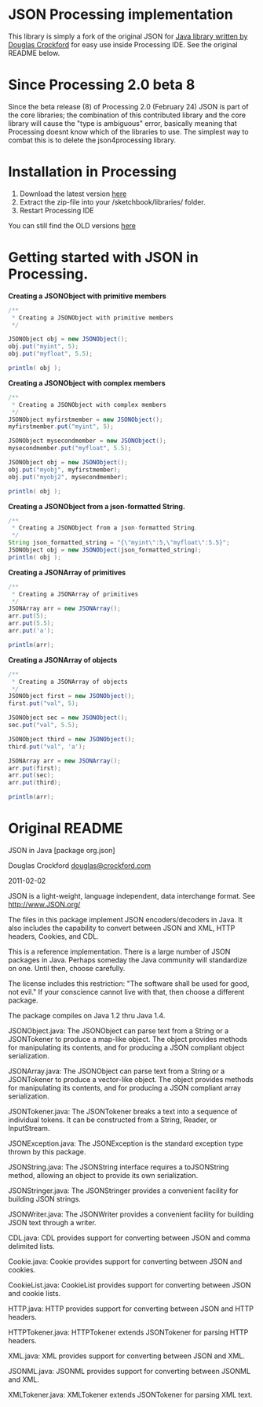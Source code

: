 # JSON Processing implementation

This library is simply a fork of the original JSON for [Java library written by Douglas Crockford](https://github.com/douglascrockford/JSON-java) for easy use inside Processing IDE. See the original README below.

# Since Processing 2.0 beta 8

Since the beta release (8) of Processing 2.0 (February 24) JSON is part of the core libraries; the combination of this contributed library and the core library will cause the "type is ambiguous" error, basically meaning that Processing doesnt know which of the libraries to use. The simplest way to combat this is to delete the json4processing library.

# Installation in Processing

1. Download the latest version [here](http://santiclaws.se/json4processing/json4processing-0.1.6.zip)
2. Extract the zip-file into your /sketchbook/libraries/ folder.
3. Restart Processing IDE

You can still find the OLD versions [here](https://github.com/agoransson/JSON-processing/downloads)

# Getting started with JSON in Processing.

**Creating a JSONObject with primitive members**

``` java
/**
 * Creating a JSONObject with primitive members
 */

JSONObject obj = new JSONObject();
obj.put("myint", 5);
obj.put("myfloat", 5.5);

println( obj );
```

**Creating a JSONObject with complex members**

``` java
/**
 * Creating a JSONObject with complex members
 */
JSONObject myfirstmember = new JSONObject();
myfirstmember.put("myint", 5);

JSONObject mysecondmember = new JSONObject();
mysecondmember.put("myfloat", 5.5);

JSONObject obj = new JSONObject();
obj.put("myobj", myfirstmember);
obj.put("myobj2", mysecondmember);

println( obj );
```

**Creating a JSONObject from a json-formatted String.**

``` java
/**
 * Creating a JSONObject from a json-formatted String.
 */
String json_formatted_string = "{\"myint\":5,\"myfloat\":5.5}";
JSONObject obj = new JSONObject(json_formatted_string);
println( obj );
```

**Creating a JSONArray of primitives**

``` java
/**
 * Creating a JSONArray of primitives
 */
JSONArray arr = new JSONArray();
arr.put(5);
arr.put(5.5);
arr.put('a');

println(arr);
```

**Creating a JSONArray of objects**

``` java
/**
 * Creating a JSONArray of objects
 */
JSONObject first = new JSONObject();
first.put("val", 5);

JSONObject sec = new JSONObject();
sec.put("val", 5.5);

JSONObject third = new JSONObject();
third.put("val", 'a');

JSONArray arr = new JSONArray();
arr.put(first);
arr.put(sec);
arr.put(third);

println(arr);
```

# Original README

JSON in Java [package org.json]

Douglas Crockford
douglas@crockford.com

2011-02-02


JSON is a light-weight, language independent, data interchange format.
See http://www.JSON.org/

The files in this package implement JSON encoders/decoders in Java. 
It also includes the capability to convert between JSON and XML, HTTP 
headers, Cookies, and CDL. 

This is a reference implementation. There is a large number of JSON packages
in Java. Perhaps someday the Java community will standardize on one. Until 
then, choose carefully.

The license includes this restriction: "The software shall be used for good, 
not evil." If your conscience cannot live with that, then choose a different
package.

The package compiles on Java 1.2 thru Java 1.4.


JSONObject.java: The JSONObject can parse text from a String or a JSONTokener
to produce a map-like object. The object provides methods for manipulating its
contents, and for producing a JSON compliant object serialization.

JSONArray.java: The JSONObject can parse text from a String or a JSONTokener
to produce a vector-like object. The object provides methods for manipulating 
its contents, and for producing a JSON compliant array serialization.

JSONTokener.java: The JSONTokener breaks a text into a sequence of individual
tokens. It can be constructed from a String, Reader, or InputStream.

JSONException.java: The JSONException is the standard exception type thrown
by this package.


JSONString.java: The JSONString interface requires a toJSONString method, 
allowing an object to provide its own serialization.

JSONStringer.java: The JSONStringer provides a convenient facility for 
building JSON strings.

JSONWriter.java: The JSONWriter provides a convenient facility for building 
JSON text through a writer.
 

CDL.java: CDL provides support for converting between JSON and comma
delimited lists.

Cookie.java: Cookie provides support for converting between JSON and cookies.

CookieList.java: CookieList provides support for converting between JSON and
cookie lists.

HTTP.java: HTTP provides support for converting between JSON and HTTP headers.

HTTPTokener.java: HTTPTokener extends JSONTokener for parsing HTTP headers.

XML.java: XML provides support for converting between JSON and XML.

JSONML.java: JSONML provides support for converting between JSONML and XML.

XMLTokener.java: XMLTokener extends JSONTokener for parsing XML text.